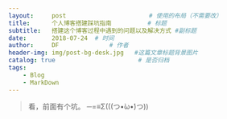 ```yaml
---
layout:     post   				       # 使用的布局（不需要改）
title:      个人博客搭建踩坑指南          # 标题 
subtitle:   搭建这个博客过程中遇到的问题以及解决方式 #副标题
date:       2018-07-24	# 时间
author:     DF 				# 作者
header-img: img/post-bg-desk.jpg   #这篇文章标题背景图片
catalog: true 						# 是否归档
tags:
    - Blog
    - MarkDown
---
```


> 看，前面有个坑。    ─=≡Σ(((つ•̀ω•́)つ))

<!--
本地调试 显示草稿 jekyll serve --drafts

-->
